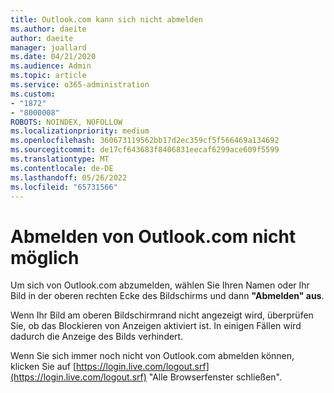 ```yaml
---
title: Outlook.com kann sich nicht abmelden
ms.author: daeite
author: daeite
manager: joallard
ms.date: 04/21/2020
ms.audience: Admin
ms.topic: article
ms.service: o365-administration
ms.custom:
- "1872"
- "8000008"
ROBOTS: NOINDEX, NOFOLLOW
ms.localizationpriority: medium
ms.openlocfilehash: 360673119562bb17d2ec359cf5f566469a134692
ms.sourcegitcommit: de17cf643683f8406831eecaf6299ace609f5599
ms.translationtype: MT
ms.contentlocale: de-DE
ms.lasthandoff: 05/26/2022
ms.locfileid: "65731566"
---
```

# <a name="unable-to-sign-out-of-outlookcom"></a>Abmelden von Outlook.com nicht möglich

Um sich von Outlook.com abzumelden, wählen Sie Ihren Namen oder Ihr Bild in der oberen rechten Ecke des Bildschirms und dann **"Abmelden" aus**.

Wenn Ihr Bild am oberen Bildschirmrand nicht angezeigt wird, überprüfen Sie, ob das Blockieren von Anzeigen aktiviert ist. In einigen Fällen wird dadurch die Anzeige des Bilds verhindert.

Wenn Sie sich immer noch nicht von Outlook.com abmelden können, klicken Sie auf [https://login.live.com/logout.srf](https://login.live.com/logout.srf) "Alle Browserfenster schließen".